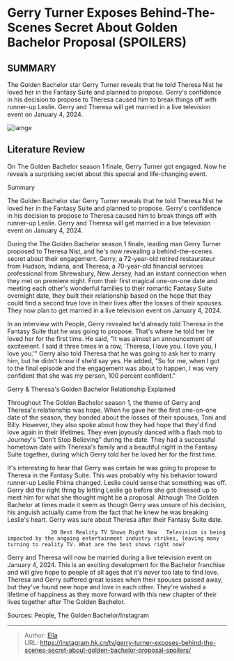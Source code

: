 # Gerry Turner Exposes Behind-The-Scenes Secret About Golden Bachelor Proposal (SPOILERS)


## SUMMARY 



  The Golden Bachelor star Gerry Turner reveals that he told Theresa Nist he loved her in the Fantasy Suite and planned to propose.   Gerry&#39;s confidence in his decision to propose to Theresa caused him to break things off with runner-up Leslie.   Gerry and Theresa will get married in a live television event on January 4, 2024.  

![iamge](https://static1.srcdn.com/wordpress/wp-content/uploads/2023/09/the-golden-bachelor-cast-guide.jpg)

## Literature Review
On The Golden Bachelor season 1 finale, Gerry Turner got engaged. Now he reveals a surprising secret about this special and life-changing event.





Summary

  The Golden Bachelor star Gerry Turner reveals that he told Theresa Nist he loved her in the Fantasy Suite and planned to propose.   Gerry&#39;s confidence in his decision to propose to Theresa caused him to break things off with runner-up Leslie.   Gerry and Theresa will get married in a live television event on January 4, 2024.  







During the The Golden Bachelor season 1 finale, leading man Gerry Turner proposed to Theresa Nist, and he&#39;s now revealing a behind-the-scenes secret about their engagement. Gerry, a 72-year-old retired restaurateur from Hudson, Indiana, and Theresa, a 70-year-old financial services professional from Shrewsbury, New Jersey, had an instant connection when they met on premiere night. From their first magical one-on-one date and meeting each other&#39;s wonderful families to their romantic Fantasy Suite overnight date, they built their relationship based on the hope that they could find a second true love in their lives after the losses of their spouses. They now plan to get married in a live television event on January 4, 2024.

In an interview with People, Gerry revealed he&#39;d already told Theresa in the Fantasy Suite that he was going to propose. That&#39;s where he told her he loved her for the first time. He said, &#34;It was almost an announcement of excitement. I said it three times in a row, &#39;Theresa, I love you. I love you, I love you.&#39;&#34; Gerry also told Theresa that he was going to ask her to marry him, but he didn’t know if she’d say yes. He added, &#34;So for me, when I got to the final episode and the engagement was about to happen, I was very confident that she was my person, 100 percent confident.&#34;





 Gerry &amp; Theresa&#39;s Golden Bachelor Relationship Explained 
          

Throughout The Golden Bachelor season 1, the theme of Gerry and Theresa&#39;s relationship was hope. When he gave her the first one-on-one date of the season, they bonded about the losses of their spouses, Toni and Billy. However, they also spoke about how they had hope that they&#39;d find love again in their lifetimes. They even joyously danced with a flash mob to Journey&#39;s &#34;Don&#39;t Stop Believing&#34; during the date. They had a successful hometown date with Theresa&#39;s family and a beautiful night in the Fantasy Suite together, during which Gerry told her he loved her for the first time.


 




It&#39;s interesting to hear that Gerry was certain he was going to propose to Theresa in the Fantasy Suite. This was probably why his behavior toward runner-up Leslie Fhima changed. Leslie could sense that something was off. Gerry did the right thing by letting Leslie go before she got dressed up to meet him for what she thought might be a proposal. Although The Golden Bachelor at times made it seem as though Gerry was unsure of his decision, his anguish actually came from the fact that he knew he was breaking Leslie&#39;s heart. Gerry was sure about Theresa after their Fantasy Suite date.

                  20 Best Reality TV Shows Right Now   Television is being impacted by the ongoing entertainment industry strikes, leaving many turning to reality TV. What are the best shows right now?    

Gerry and Theresa will now be married during a live television event on January 4, 2024. This is an exciting development for the Bachelor franchise and will give hope to people of all ages that it&#39;s never too late to find love. Theresa and Gerry suffered great losses when their spouses passed away, but they&#39;ve found new hope and love in each other. They&#39;re wished a lifetime of happiness as they move forward with this new chapter of their lives together after The Golden Bachelor.




Sources: People, The Golden Bachelor/Instagram



---

> Author: [Ella](https://instagram.hk.cn/)  
> URL: https://instagram.hk.cn/tv/gerry-turner-exposes-behind-the-scenes-secret-about-golden-bachelor-proposal-spoilers/  

